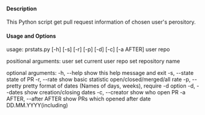 
#### Description

This Python script get pull request information of chosen user's perository.


#### Usage and Options

usage: prstats.py [-h] [-s] [-r] [-p] [-d] [-c] [-a AFTER] user repo

positional arguments:
  user                  set current user
  repo                  set repository name

optional arguments:
  -h, --help               show this help message and exit
  -s, --state              state of PR
  -r, --rate               show basic statistic open/closed/merged/all rate
  -p, --pretty             pretty format of dates (Names of days, weeks), require
                           -d option
  -d, --dates              show creation/closing dates
  -c, --creator            show who open PR
  -a AFTER, --after AFTER  show PRs which opened after date DD.MM.YYYY(including)

